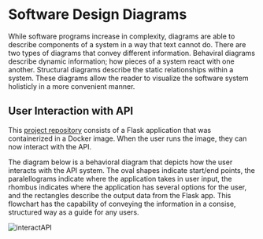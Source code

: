 # Software Design Diagrams

While software programs increase in complexity, diagrams are able to describe components of a system in a way that text cannot do. There are two types of diagrams that convey different information. Behaviral diagrams describe dynamic information; how pieces of a system react with one another. Structural diagrams describe the static relationships within a system. These diagrams allow the reader to visualize the software system holisticly in a more convenient manner.

## User Interaction with API

This [project repository](https://github.com/stefcatalan/coe332/tree/main/TrackingTheISS) consists of a Flask application that was containerized in a Docker image. When the user runs the image, they can now interact with the API.

The diagram below is a behavioral diagram that depicts how the user interacts with the API system. The oval shapes indicate start/end points, the paralellograms indicate where the application takes in user input, the rhombus indicates where the application has several options for the user, and the rectangles describe the output data from the Flask app. This flowchart has the capability of conveying the information in a consise, structured way as a guide for any users.

![interactAPI](https://user-images.githubusercontent.com/89610590/165777581-7615ead0-1e42-4a9a-af4e-57379b638003.png)
 
